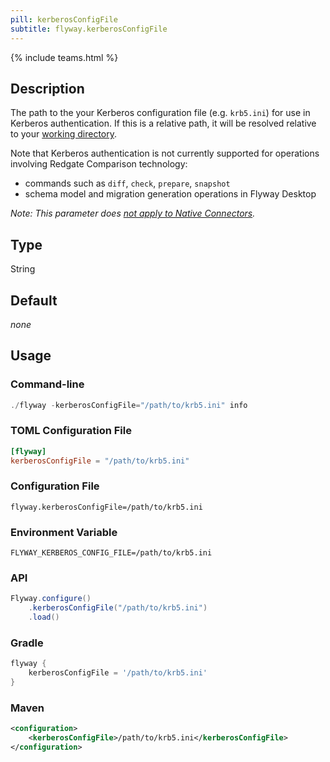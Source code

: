 ```yaml
---
pill: kerberosConfigFile
subtitle: flyway.kerberosConfigFile
---
```


{% include teams.html %}

## Description

The path to the your Kerberos configuration file (e.g. `krb5.ini`) for use in Kerberos authentication.
If this is a relative path, it will be resolved relative to your [working directory](<Command-line Parameters/Working Directory Parameter>).

Note that Kerberos authentication is not currently supported for operations involving Redgate Comparison technology:

* commands such as `diff`, `check`, `prepare`, `snapshot`
* schema model and migration generation operations in Flyway Desktop

_Note: This parameter does [not apply to Native Connectors](https://documentation.red-gate.com/display/FD/Flyway+Native+Connectors+-+MongoDB)._

## Type

String

## Default

<i>none</i>

## Usage

### Command-line

```powershell
./flyway -kerberosConfigFile="/path/to/krb5.ini" info
```

### TOML Configuration File

```toml
[flyway]
kerberosConfigFile = "/path/to/krb5.ini"
```

### Configuration File

```properties
flyway.kerberosConfigFile=/path/to/krb5.ini
```

### Environment Variable

```properties
FLYWAY_KERBEROS_CONFIG_FILE=/path/to/krb5.ini
```

### API

```java
Flyway.configure()
    .kerberosConfigFile("/path/to/krb5.ini")
    .load()
```

### Gradle

```groovy
flyway {
    kerberosConfigFile = '/path/to/krb5.ini'
}
```

### Maven

```xml
<configuration>
    <kerberosConfigFile>/path/to/krb5.ini</kerberosConfigFile>
</configuration>
```
